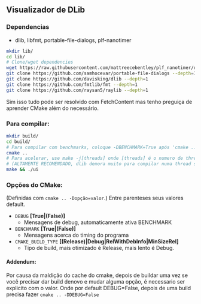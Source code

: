 ## Visualizador de DLib

### Dependencias 
 - dlib, libfmt, portable-file-dialogs, plf-nanotimer
```bash
mkdir lib/
cd lib/
# Clone/wget dependencies
wget https://raw.githubusercontent.com/mattreecebentley/plf_nanotimer/refs/heads/master/plf_nanotimer.h
git clone https://github.com/samhocevar/portable-file-dialogs --depth=1
git clone https://github.com/davisking/dlib --depth=1
git clone https://github.com/fmtlib/fmt --depth=1
git clone https://github.com/raysan5/raylib --depth=1
```
Sim isso tudo pode ser resolvido com FetchContent mas tenho preguiça de aprender CMake além do necessário.

### Para compilar:
```bash
mkdir build/
cd build/
# Para compilar com benchmarks, coloque -DBENCHMARK=True após 'cmake ..'
cmake ..
# Para acelerar, use make -j[threads] onde [threads] é o numero de threads disponiveis no PC
# (ALTAMENTE RECOMENDADO, dlib demora muito para compilar numa thread só)
make && ./ui
```
### Opções do CMake:
(Definidas com `cmake .. -Dopção=valor`.)
Entre parenteses seus valores default.
 - `DEBUG` **\[True|(False)\]**
   - Mensagens de debug, automaticamente ativa BENCHMARK
 - `BENCHMARK` **\[True|(False)\]**
   - Mensagens acerca do timing do programa
 - `CMAKE_BUILD_TYPE` **\[(Release)|Debug|RelWithDebInfo|MinSizeRel\]**
   - Tipo de build, mais otimizado é Release, mais lento é Debug.

#### Addendum:
Por causa da maldição do cache do cmake, depois de buildar uma vez se você precisar dar build denovo e mudar alguma opção, é necessario ser explicito com o valor. Onde por default DEBUG=False, depois de uma build precisa fazer `cmake .. -DDEBUG=False`
